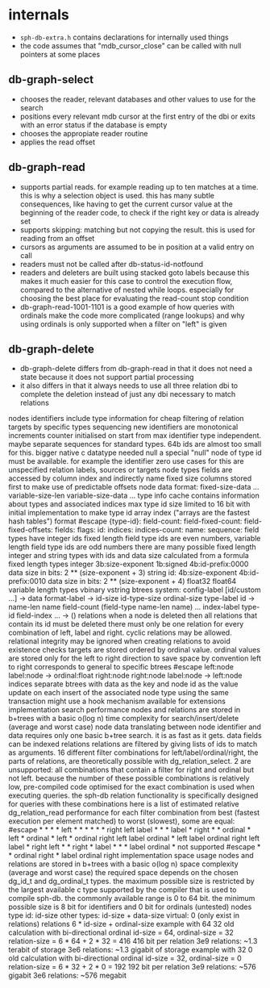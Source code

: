 # internals
* ``sph-db-extra.h`` contains declarations for internally used things
* the code assumes that "mdb_cursor_close" can be called with null pointers at some places

## db-graph-select
* chooses the reader, relevant databases and other values to use for the search
* positions every relevant mdb cursor at the first entry of the dbi or exits with an error status if the database is empty
* chooses the appropiate reader routine
* applies the read offset

## db-graph-read
* supports partial reads. for example reading up to ten matches at a time. this is why a selection object is used. this has many subtle consequences, like having to get the current cursor value at the beginning of the reader code, to check if the right key or data is already set
* supports skipping: matching but not copying the result. this is used for reading from an offset
* cursors as arguments are assumed to be in position at a valid entry on call
* readers must not be called after db-status-id-notfound
* readers and deleters are built using stacked goto labels because this makes it much easier for this case to control the execution flow, compared to the alternative of nested while loops. especially for choosing the best place for evaluating the read-count stop condition
* db-graph-read-1001-1101 is a good example of how queries with ordinals make the code more complicated (range lookups) and why using ordinals is only supported when a filter on "left" is given

## db-graph-delete
* db-graph-delete differs from db-graph-read in that it does not need a state because it does not support partial processing
* it also differs in that it always needs to use all three relation dbi to complete the deletion instead of just any dbi necessary to match relations

nodes
  identifiers
    include type information
      for cheap filtering of relation targets by specific types
    sequencing
      new identifiers are monotonical increments
      counter initialised on start from max identifier
      type independent. maybe separate sequences for standard types. 64b ids are almost too small for this. bigger native c datatype needed
    null
      a special "null" node of type id must be available. for example the identifier zero
      use cases for this are unspecified relation labels, sources or targets
  node types
    fields are accessed by column index and indirectly name
    fixed size columns stored first to make use of predictable offsets
    node data format: fixed-size-data ... variable-size-len variable-size-data ...
    type info cache
      contains information about types and associated indices
      max type id size limited to 16 bit with initial implementation
      to make type id array index ("arrays are the fastest hash tables")
      format
        \#escape
          {type-id}:
            field-count:
            field-fixed-count:
            field-fixed-offsets:
            fields:
            flags:
            id:
            indices:
            indices-count:
            name:
            sequence:
  field types
    have integer ids
    fixed length field type ids are even numbers, variable length field type ids are odd numbers
    there are many possible fixed length integer and string types with ids and data size calculated from a formula
    fixed length types
      integer
        3b:size-exponent 1b:signed 4b:id-prefix:0000
        data size in bits: 2 ** (size-exponent + 3)
      string
        id: 4b:size-exponent 4b:id-prefix:0010
        data size in bits: 2 ** (size-exponent + 4)
      float32
      float64
    variable length types
      vbinary
      vstring
  btrees
    system: config-label [id/custom ...] -> data
      format-label -> id-size id-type-size ordinal-size
      type-label id -> name-len name field-count (field-type name-len name) ...
      index-label type-id field-index ... -> ()
relations
  when a node is deleted then all relations that contain its id must be deleted
  there must only be one relation for every combination of left, label and right. cyclic relations may be allowed. relational integrity may be ignored when creating relations to avoid existence checks
  targets are stored ordered by ordinal value. ordinal values are stored only for the left to right direction to save space
  by convention left to right corresponds to general to specific
  btrees
    \#escape
      left:node label:node -> ordinal:float right:node
      right:node label:node -> left:node
indices
  separate btrees with data as the key and node id as the value
  update on each insert of the associated node type using the same transaction
  might use a hook mechanism available for extensions
implementation search performance
  nodes and relations are stored in b+trees with a basic o(log n) time complexity for search/insert/delete (average and worst case)
  node data
    translating between node identifier and data requires only one basic b+tree search. it is as fast as it gets. data fields can be indexed
  relations
    relations are filtered by giving lists of ids to match as arguments. 16 different filter combinations for left/label/ordinal/right, the parts of relations, are theoretically possible with dg_relation_select. 2 are unsupported: all combinations that contain a filter for right and ordinal but not left. because the number of these possible combinations is relatively low, pre-compiled code optimised for the exact combination is used when executing queries. the sph-db relation functionality is specifically designed for queries with these combinations
    here is a list of estimated relative dg_relation_read performance for each filter combination from best (fastest execution per element matched) to worst (slowest), some are equal:
    \#escape
      * * * *
      left * * *
      * * * right
      left label * *
      * label * right
      * * ordinal *
      left * ordinal *
      left * ordinal right
      left label ordinal *
      left label ordinal right
      left label * right
      left * * right
      * label * *
      * label ordinal *
    not supported
    \#escape
      * * ordinal right
      * label ordinal right
implementation space usage
  nodes and relations are stored in b+trees with a basic o(log n) space complexity (average and worst case)
  the required space depends on the chosen dg_id_t and dg_ordinal_t types. the maximum possible size is restricted by the largest available c type supported by the compiler that is used to compile sph-db. the commonly available range is 0 to 64 bit. the minimum possible size is 8 bit for identifiers and 0 bit for ordinals (untested)
  nodes
    type id: id-size
    other types: id-size + data-size
    virtual: 0 (only exist in relations)
  relations
    6 * id-size + ordinal-size
  example with 64 32
    old calculation with bi-directional ordinal
    id-size = 64, ordinal-size = 32
    relation-size = 6 * 64 + 2 * 32 = 416
    416 bit per relation
    3e9 relations: ~1.3 terabit of storage
    3e6 relations: ~1.3 gigabit of storage
  example with 32 0
    old calculation with bi-directional ordinal
    id-size = 32, ordinal-size = 0
    relation-size = 6 * 32 + 2 * 0 = 192
    192 bit per relation
    3e9 relations: ~576 gigabit
    3e6 relations: ~576 megabit
